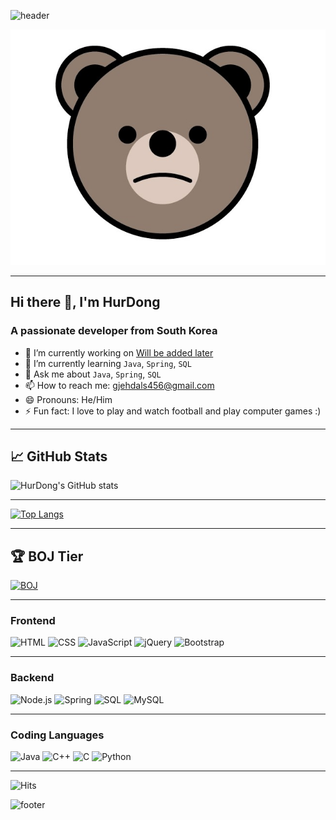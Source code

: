 ![header](https://capsule-render.vercel.app/api?type=slice&color=gradient&height=200&section=footer&text=Hi%20There&fontSize=100)



![Banner Image](https://github.com/HurDong/img/blob/main/github_banner.jpg)

---
## Hi there 👋, I'm HurDong

### A passionate developer from South Korea

- 🔭 I’m currently working on [ Will be added later ](https://github.com/HurDong)
- 🌱 I’m currently learning `Java`, `Spring`, `SQL`
- 💬 Ask me about `Java`, `Spring`, `SQL`
- 📫 How to reach me: [gjehdals456@gmail.com](mailto:gjehdals456@gmail.com)
- 😄 Pronouns: He/Him
- ⚡ Fun fact: I love to play and watch football and play computer games :)

---

## 📈 GitHub Stats

![HurDong's GitHub stats](https://github-readme-stats.vercel.app/api?username=HurDong&show_icons=true&theme=radical)

---

[![Top Langs](https://github-readme-stats.vercel.app/api/top-langs/?username=HurDong&layout=compact)](https://github.com/anuraghazra/github-readme-stats)

---

## 🏆 BOJ Tier

[![BOJ](http://mazassumnida.wtf/api/v2/generate_badge?boj=gjehdals456)](https://www.acmicpc.net/user/gjehdals456)

---

### Frontend

![HTML](https://img.shields.io/badge/-HTML-E34F26?style=flat&logo=html5&logoColor=white)
![CSS](https://img.shields.io/badge/-CSS-1572B6?style=flat&logo=css3&logoColor=white)
![JavaScript](https://img.shields.io/badge/-JavaScript-F7DF1E?style=flat&logo=javascript&logoColor=black)
![jQuery](https://img.shields.io/badge/-jQuery-0769AD?style=flat&logo=jquery&logoColor=white)
![Bootstrap](https://img.shields.io/badge/-Bootstrap-563D7C?style=flat&logo=bootstrap&logoColor=white)

---

### Backend

![Node.js](https://img.shields.io/badge/-Node.js-339933?style=flat&logo=node.js&logoColor=white)
![Spring](https://img.shields.io/badge/-Spring-6DB33F?style=flat&logo=spring&logoColor=white)
![SQL](https://img.shields.io/badge/-SQL-4479A1?style=flat&logo=sql&logoColor=white)
![MySQL](https://img.shields.io/badge/-MySQL-4479A1?style=flat&logo=mysql&logoColor=white)

---

### Coding Languages

![Java](https://img.shields.io/badge/-Java-007396?style=flat&logo=java&logoColor=white)
![C++](https://img.shields.io/badge/-C++-00599C?style=flat&logo=c%2B%2B&logoColor=white)
![C](https://img.shields.io/badge/-C-A8B9CC?style=flat&logo=c&logoColor=white)
![Python](https://img.shields.io/badge/-Python-3776AB?style=flat&logo=python&logoColor=white)

---

![Hits](https://hits.seeyoufarm.com/api/count/incr/badge.svg?url=https://github.com/HurDong)


![footer](https://capsule-render.vercel.app/api?type=slice&color=FFB6C1&height=200&section=footer)


